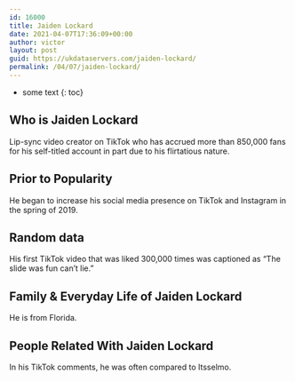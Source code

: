 ```yaml
---
id: 16000
title: Jaiden Lockard
date: 2021-04-07T17:36:09+00:00
author: victor
layout: post
guid: https://ukdataservers.com/jaiden-lockard/
permalink: /04/07/jaiden-lockard/
---
```


* some text
{: toc}


## Who is Jaiden Lockard



Lip-sync video creator on TikTok who has accrued more than 850,000 fans for his self-titled account in part due to his flirtatious nature. 

                
                
                
## Prior to Popularity



He began to increase his social media presence on TikTok and Instagram in the spring of 2019.

                
                
                
## Random data



His first TikTok video that was liked 300,000 times was captioned as &#8220;The slide was fun can&#8217;t lie.&#8221;

                
                
                
## Family & Everyday Life of Jaiden Lockard



He is from Florida. 

                
                
                
## People Related With Jaiden Lockard



In his TikTok comments, he was often compared to Itsselmo.

                
              
            
          
          
          